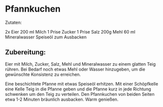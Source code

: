 # Pfannkuchen

Zutaten:

2x Eier
200 ml Milch
1 Prise Zucker
1 Prise Salz
200g Mehl
60 ml Mineralwasser
Speiseöl zum Ausbacken

## Zubereitung:

Eier mit Milch, Zucker, Salz, Mehl und Mineralwasser zu einem glatten Teig rühren. Bei Bedarf noch etwas Mehl oder Wasser hinzugeben, um die gewünschte Konsistenz zu erreichen.

Eine beschichtete Pfanne mit etwas Speiseöl erhitzen. Mit einer Schöpfkelle eine Kelle Teig in die Pfanne geben und die Pfanne kurz in jede Richtung schwenken um den Teig zu verteilen. Den Pfannkuchen von beiden Seiten etwa 1-2 Minuten bräunlich ausbacken. Warm genießen.
